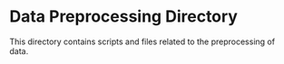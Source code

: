 # Data Preprocessing Directory

This directory contains scripts and files related to the preprocessing of data.